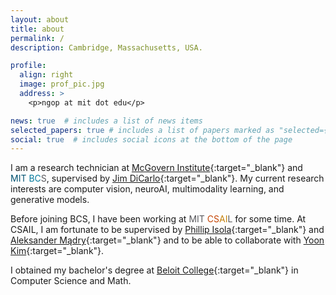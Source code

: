 ```yaml
---
layout: about
title: about
permalink: /
description: Cambridge, Massachusetts, USA.

profile:
  align: right
  image: prof_pic.jpg
  address: >
    <p>ngop at mit dot edu</p>

news: true  # includes a list of news items
selected_papers: true # includes a list of papers marked as "selected={true}"
social: true  # includes social icons at the bottom of the page
---
```

I am a research technician at [McGovern Institute](https://mcgovern.mit.edu/){:target="\_blank"} and <a href="https://bcs.mit.edu/" target="_blank"><span style="background:white;border-radius:12%;display: inline-block;"><span style="color:#02516f">MIT</span> <span style="color:#01789b">BC</span><span style="color:#57575B">S</span></span></a>, supervised by [Jim DiCarlo](https://mcgovern.mit.edu/profile/james-dicarlo/){:target="\_blank"}. My current research interests are computer vision, neuroAI, multimodality learning, and generative models.

Before joining BCS, I have been working at <a href="https://www.csail.mit.edu/" target="_blank"><span style="background:white;border-radius:12%;display: inline-block;"><span style="color:#57575B">MIT</span> <span style="color:#c44404">CS</span><span style="color:#C4800A">AI</span><span style="color:#57575B">L</span></span></a> for some time. At CSAIL, I am fortunate to be supervised by [Phillip Isola](http://web.mit.edu/phillipi/){:target="\_blank"} and [Aleksander Mądry](https://people.csail.mit.edu/madry/){:target="\_blank"} and to be able to collaborate with [Yoon Kim](https://people.csail.mit.edu/yoonkim/){:target="\_blank"}.

I obtained my bachelor's degree at [Beloit College](https://www.beloit.edu/){:target="\_blank"} in Computer Science and Math.
